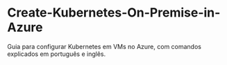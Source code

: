 # Create-Kubernetes-On-Premise-in-Azure
Guia para configurar Kubernetes em VMs no Azure, com comandos explicados em português e inglês.
